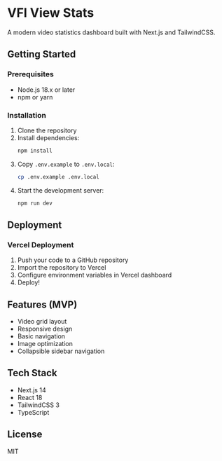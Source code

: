 # VFI View Stats

A modern video statistics dashboard built with Next.js and TailwindCSS.

## Getting Started

### Prerequisites
- Node.js 18.x or later
- npm or yarn

### Installation
1. Clone the repository
2. Install dependencies:
   ```bash
   npm install
   ```
3. Copy `.env.example` to `.env.local`:
   ```bash
   cp .env.example .env.local
   ```
4. Start the development server:
   ```bash
   npm run dev
   ```

## Deployment

### Vercel Deployment
1. Push your code to a GitHub repository
2. Import the repository to Vercel
3. Configure environment variables in Vercel dashboard
4. Deploy!

## Features (MVP)
- Video grid layout
- Responsive design
- Basic navigation
- Image optimization
- Collapsible sidebar navigation

## Tech Stack
- Next.js 14
- React 18
- TailwindCSS 3
- TypeScript

## License
MIT
